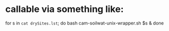 # callable via something like: 
for s in `cat drySites.lst`; 
  do bash cam-soilwat-unix-wrapper.sh $s & 
done
